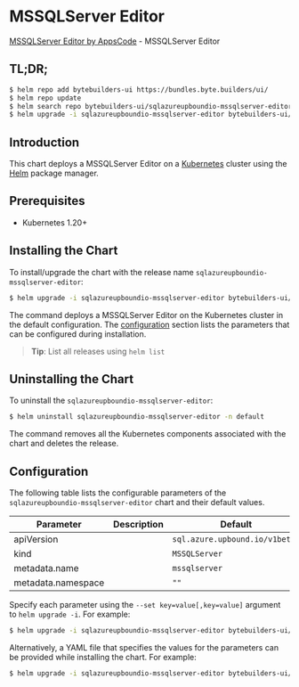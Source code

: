 # MSSQLServer Editor

[MSSQLServer Editor by AppsCode](https://byte.builders) - MSSQLServer Editor

## TL;DR;

```bash
$ helm repo add bytebuilders-ui https://bundles.byte.builders/ui/
$ helm repo update
$ helm search repo bytebuilders-ui/sqlazureupboundio-mssqlserver-editor --version=v0.4.18
$ helm upgrade -i sqlazureupboundio-mssqlserver-editor bytebuilders-ui/sqlazureupboundio-mssqlserver-editor -n default --create-namespace --version=v0.4.18
```

## Introduction

This chart deploys a MSSQLServer Editor on a [Kubernetes](http://kubernetes.io) cluster using the [Helm](https://helm.sh) package manager.

## Prerequisites

- Kubernetes 1.20+

## Installing the Chart

To install/upgrade the chart with the release name `sqlazureupboundio-mssqlserver-editor`:

```bash
$ helm upgrade -i sqlazureupboundio-mssqlserver-editor bytebuilders-ui/sqlazureupboundio-mssqlserver-editor -n default --create-namespace --version=v0.4.18
```

The command deploys a MSSQLServer Editor on the Kubernetes cluster in the default configuration. The [configuration](#configuration) section lists the parameters that can be configured during installation.

> **Tip**: List all releases using `helm list`

## Uninstalling the Chart

To uninstall the `sqlazureupboundio-mssqlserver-editor`:

```bash
$ helm uninstall sqlazureupboundio-mssqlserver-editor -n default
```

The command removes all the Kubernetes components associated with the chart and deletes the release.

## Configuration

The following table lists the configurable parameters of the `sqlazureupboundio-mssqlserver-editor` chart and their default values.

|     Parameter      | Description |                  Default                  |
|--------------------|-------------|-------------------------------------------|
| apiVersion         |             | <code>sql.azure.upbound.io/v1beta1</code> |
| kind               |             | <code>MSSQLServer</code>                  |
| metadata.name      |             | <code>mssqlserver</code>                  |
| metadata.namespace |             | <code>""</code>                           |


Specify each parameter using the `--set key=value[,key=value]` argument to `helm upgrade -i`. For example:

```bash
$ helm upgrade -i sqlazureupboundio-mssqlserver-editor bytebuilders-ui/sqlazureupboundio-mssqlserver-editor -n default --create-namespace --version=v0.4.18 --set apiVersion=sql.azure.upbound.io/v1beta1
```

Alternatively, a YAML file that specifies the values for the parameters can be provided while
installing the chart. For example:

```bash
$ helm upgrade -i sqlazureupboundio-mssqlserver-editor bytebuilders-ui/sqlazureupboundio-mssqlserver-editor -n default --create-namespace --version=v0.4.18 --values values.yaml
```
